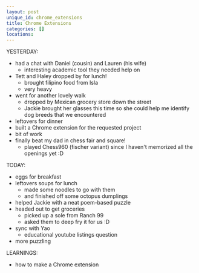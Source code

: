 ```yaml
---
layout: post
unique_id: chrome_extensions
title: Chrome Extensions
categories: []
locations: 
---
```


YESTERDAY:
* had a chat with Daniel (cousin) and Lauren (his wife)
  * interesting academic tool they needed help on
* Tett and Haley dropped by for lunch!
  * brought filipino food from Isla
  * very heavy
* went for another lovely walk
  * dropped by Mexican grocery store down the street
  * Jackie brought her glasses this time so she could help me identify dog breeds that we encountered
* leftovers for dinner
* built a Chrome extension for the requested project
* bit of work
* finally beat my dad in chess fair and square!
  * played Chess960 (fischer variant) since I haven't memorized all the openings yet :D

TODAY:
* eggs for breakfast
* leftovers soups for lunch
  * made some noodles to go with them
  * and finished off some octopus dumplings
* helped Jackie with a neat poem-based puzzle
* headed out to get groceries
  * picked up a sole from Ranch 99
  * asked them to deep fry it for us :D
* sync with Yao
  * educational youtube listings question
* more puzzling

LEARNINGS:
* how to make a Chrome extension
